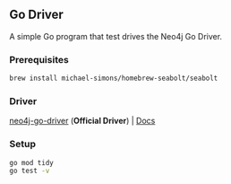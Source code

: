 ## Go Driver

A simple Go program that test drives the Neo4j Go Driver.

### Prerequisites

```bash
brew install michael-simons/homebrew-seabolt/seabolt
```

### Driver

[neo4j-go-driver][go-driver] (**Official Driver**) | [Docs][go-driver-docs]

### Setup

```bash
go mod tidy
go test -v
```

[go-driver]: https://github.com/neo4j/neo4j-go-driver
[go-driver-docs]: https://godoc.org/github.com/neo4j/neo4j-go-driver/neo4j
